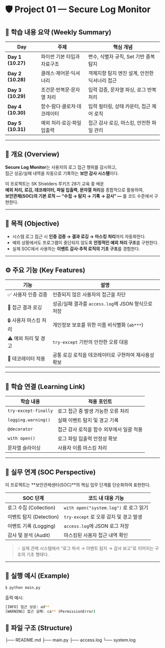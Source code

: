 # 🛡️ Project 01 — Secure Log Monitor

## 🧩 학습 내용 요약 (Weekly Summary)
| Day | 주제 | 핵심 개념 |
|-----|------|------------|
| **Day 1 (10.27)** | 파이썬 기본 타입과 자료구조 | 변수, 식별자 규칙, Set 기반 중복 탐지 |
| **Day 2 (10.28)** | 클래스·제어문·딕셔너리 | 객체지향 탐지 엔진 설계, 안전한 딕셔너리 접근 |
| **Day 3 (10.29)** | 조건문·반복문·문자열 처리 | 입력 검증, 문자열 파싱, 로그 반복 처리 |
| **Day 4 (10.30)** | 함수·람다·클로저·데코레이터 | 입력 필터링, 상태 카운터, 접근 제어 로직 |
| **Day 5 (10.31)** | 예외 처리·로깅·파일 입출력 | 접근 감사 로깅, 마스킹, 안전한 파일 관리 |

---

## 📘 개요 (Overview)
**Secure Log Monitor**는 사용자의 로그 접근 행위를 감시하고,  
접근 성공/실패 내역을 자동으로 기록하는 **보안 감사 시스템**이다.  

이 프로젝트는 SK Shielders 루키즈 28기 교육 중 배운  
**예외 처리, 로깅, 데코레이터, 파일 입출력, 문자열 처리**를 종합적으로 활용하여,  
**보안관제(SOC)의 기본 로직 — “수집 → 탐지 → 기록 → 감사” —** 를 코드 수준에서 구현한다.

---

## 🎯 목적 (Objective)
- 시스템 로그 접근 시 **인증 검증 → 결과 로깅 → 마스킹 처리**까지 자동화한다.  
- 예외 상황에서도 프로그램이 중단되지 않도록 **안정적인 예외 처리 구조**를 구현한다.  
- 실제 SOC에서 사용하는 **이벤트 감사·추적 로직의 기초 구조**를 경험한다.

---

## ⚙️ 주요 기능 (Key Features)
| 기능 | 설명 |
|------|------|
| ✅ 사용자 인증 검증 | 인증되지 않은 사용자의 접근을 차단 |
| 🧾 접근 결과 로깅 | 성공/실패 결과를 `access.log`에 JSON 형식으로 저장 |
| 🔒 사용자 마스킹 처리 | 개인정보 보호를 위한 이름 비식별화 (`ab***`) |
| ⚠️ 예외 처리 및 경고 | `try-except` 기반의 안전한 오류 대응 |
| 🧩 데코레이터 적용 | 공통 로깅 로직을 데코레이터로 구현하여 재사용성 확보 |

---

## 🧠 학습 연결 (Learning Link)
| 학습 내용 | 적용 포인트 |
|------------|-------------|
| `try-except-finally` | 로그 접근 중 발생 가능한 오류 처리 |
| `logging.warning()` | 실패 이벤트 탐지 및 경고 기록 |
| `@decorator` | 접근 감사 로직을 함수 외부에서 일괄 적용 |
| `with open()` | 로그 파일 입출력 안정성 확보 |
| 문자열 슬라이싱 | 사용자 이름 마스킹 처리 |

---

## 🔐 실무 연계 (SOC Perspective)
이 프로젝트는 **보안관제센터(SOC)**의 핵심 업무 단계를 단순화하여 표현한다.

| SOC 단계 | 코드 내 대응 기능 |
|-----------|------------------|
| 로그 수집 (Collection) | `with open("system.log")` 로 로그 읽기 |
| 이벤트 탐지 (Detection) | `try-except` 로 오류 감지 및 경고 발생 |
| 이벤트 기록 (Logging) | `access.log`에 JSON 로그 저장 |
| 감사 및 분석 (Audit) | 마스킹된 사용자 접근 내역 확인 |

> 💡 실제 관제 시스템에서 “로그 파서 → 이벤트 탐지 → 감사 보고”로 이어지는 구조의 기초 형태다.

---

## 🧩 실행 예시 (Example)
```bash
$ python main.py
```

출력 예시:
```bash
[INFO] 접근 성공: ad**
[WARNING] 접근 실패: ca** (PermissionError)
```

## 📂 파일 구조 (Structure)
├── README.md
├── main.py
├── access.log
└── system.log